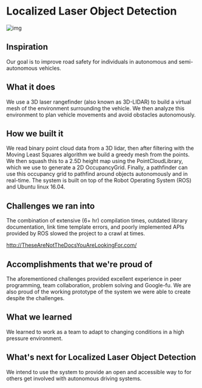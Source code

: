 # Localized Laser Object Detection

![img](https://challengepost-s3-challengepost.netdna-ssl.com/photos/production/software_photos/000/590/679/datas/gallery.jpg)

## Inspiration

Our goal is to improve road safety for individuals in autonomous and semi-autonomous vehicles.

## What it does

We use a 3D laser rangefinder (also known as 3D-LIDAR) to build a virtual mesh of the environment surrounding the vehicle. We then analyze this environment to plan vehicle movements and avoid obstacles autonomously.

## How we built it

We read binary point cloud data from a 3D lidar, then after filtering with the Moving Least Squares algorithm we build a greedy mesh from the points. We then squash this to a 2.5D height map using the PointCloudLibrary, which we use to generate a 2D OccupancyGrid. Finally, a pathfinder can use this occupancy grid to pathfind around objects autonomously and in real-time. The system is built on top of the Robot Operating System (ROS) and Ubuntu linux 16.04.

## Challenges we ran into

The combination of extensive (6+ hr) compilation times, outdated library documentation, link time template errors, and poorly implemented APIs provided by ROS slowed the project to a crawl at times.

http://TheseAreNotTheDocsYouAreLookingFor.com/

## Accomplishments that we're proud of

The aforementioned challenges provided excellent experience in peer programming, team collaboration, problem solving and Google-fu. We are also proud of the working prototype of the system we were able to create despite the challenges.

## What we learned

We learned to work as a team to adapt to changing conditions in a high pressure environment.

## What's next for Localized Laser Object Detection

We intend to use the system to provide an open and accessible way to for others get involved with autonomous driving systems.
